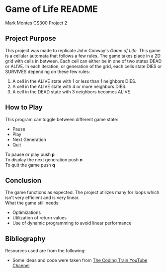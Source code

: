 # Game of Life README

Mark Montes
CS300
Project 2


## Project Purpose
This project was made to replicate John Conway's *Game of Life.*
This game is a cellular automata that follows a few rules. The game takes place in a 2D grid
with cells in between. Each cell can either be in one of two states DEAD or ALIVE.
In each iteration, or generation of the grid, each cells state DIES or SURVIVES depending on these few rules:
1. A cell in the ALIVE state with 1 or less than 1 neighbors DIES.
2. A cell in the ALIVE state with 4 or more neighbors DIES.
3. A cell in the DEAD state with 3 neighbors becomes ALIVE.

## How to Play
This program can toggle between different game state:
- Pause
- Play
- Next Generation
- Quit

To pause or play push **p** <br />
To display the next generation push **n** <br />
To quit the game push **q** <br />

## Conclusion
The game functions as expected. The project utilizes many for loops which isn't very efficient and is very linear. <br />
What the game still needs:
- Optimizations
- Utilization of return values
- Use of dynamic programming to avoid linear performance

## Bibliography
Resources used are from the following:
- Some ideas and code were taken from [The Coding Train YouTube Channel](https://www.youtube.com/watch?v=FWSR_7kZuYg)
